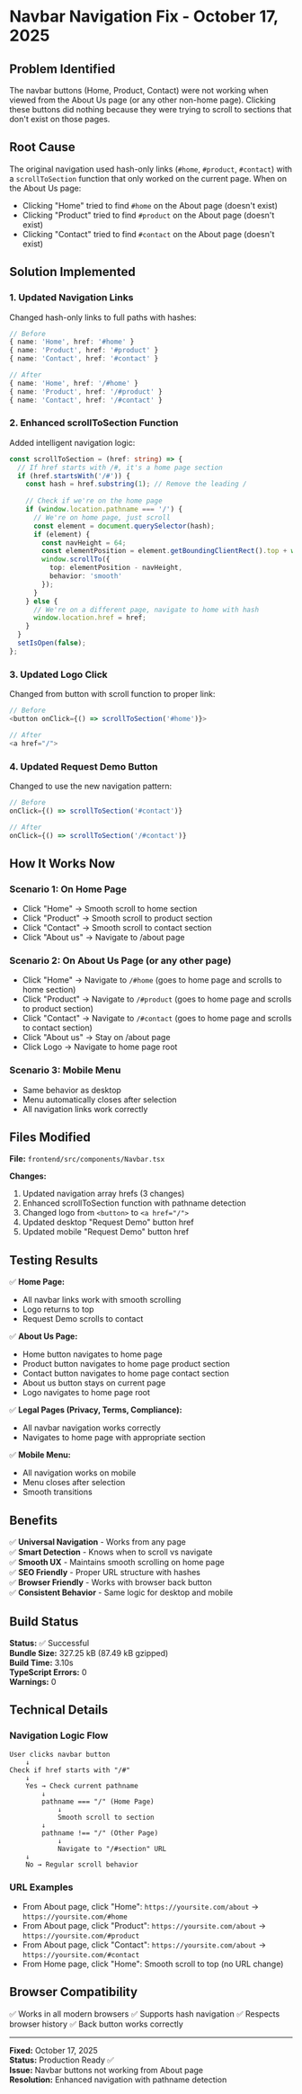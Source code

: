 # Navbar Navigation Fix - October 17, 2025

## Problem Identified
The navbar buttons (Home, Product, Contact) were not working when viewed from the About Us page (or any other non-home page). Clicking these buttons did nothing because they were trying to scroll to sections that don't exist on those pages.

## Root Cause
The original navigation used hash-only links (`#home`, `#product`, `#contact`) with a `scrollToSection` function that only worked on the current page. When on the About Us page:
- Clicking "Home" tried to find `#home` on the About page (doesn't exist)
- Clicking "Product" tried to find `#product` on the About page (doesn't exist)
- Clicking "Contact" tried to find `#contact` on the About page (doesn't exist)

## Solution Implemented

### 1. Updated Navigation Links
Changed hash-only links to full paths with hashes:
```typescript
// Before
{ name: 'Home', href: '#home' }
{ name: 'Product', href: '#product' }
{ name: 'Contact', href: '#contact' }

// After
{ name: 'Home', href: '/#home' }
{ name: 'Product', href: '/#product' }
{ name: 'Contact', href: '/#contact' }
```

### 2. Enhanced scrollToSection Function
Added intelligent navigation logic:
```typescript
const scrollToSection = (href: string) => {
  // If href starts with /#, it's a home page section
  if (href.startsWith('/#')) {
    const hash = href.substring(1); // Remove the leading /
    
    // Check if we're on the home page
    if (window.location.pathname === '/') {
      // We're on home page, just scroll
      const element = document.querySelector(hash);
      if (element) {
        const navHeight = 64;
        const elementPosition = element.getBoundingClientRect().top + window.pageYOffset;
        window.scrollTo({
          top: elementPosition - navHeight,
          behavior: 'smooth'
        });
      }
    } else {
      // We're on a different page, navigate to home with hash
      window.location.href = href;
    }
  }
  setIsOpen(false);
};
```

### 3. Updated Logo Click
Changed from button with scroll function to proper link:
```typescript
// Before
<button onClick={() => scrollToSection('#home')}>

// After
<a href="/">
```

### 4. Updated Request Demo Button
Changed to use the new navigation pattern:
```typescript
// Before
onClick={() => scrollToSection('#contact')}

// After
onClick={() => scrollToSection('/#contact')}
```

## How It Works Now

### Scenario 1: On Home Page
- Click "Home" → Smooth scroll to home section
- Click "Product" → Smooth scroll to product section
- Click "Contact" → Smooth scroll to contact section
- Click "About us" → Navigate to /about page

### Scenario 2: On About Us Page (or any other page)
- Click "Home" → Navigate to `/#home` (goes to home page and scrolls to home section)
- Click "Product" → Navigate to `/#product` (goes to home page and scrolls to product section)
- Click "Contact" → Navigate to `/#contact` (goes to home page and scrolls to contact section)
- Click "About us" → Stay on /about page
- Click Logo → Navigate to home page root

### Scenario 3: Mobile Menu
- Same behavior as desktop
- Menu automatically closes after selection
- All navigation links work correctly

## Files Modified

**File:** `frontend/src/components/Navbar.tsx`

**Changes:**
1. Updated navigation array hrefs (3 changes)
2. Enhanced scrollToSection function with pathname detection
3. Changed logo from `<button>` to `<a href="/">`
4. Updated desktop "Request Demo" button href
5. Updated mobile "Request Demo" button href

## Testing Results

✅ **Home Page:**
- All navbar links work with smooth scrolling
- Logo returns to top
- Request Demo scrolls to contact

✅ **About Us Page:**
- Home button navigates to home page
- Product button navigates to home page product section
- Contact button navigates to home page contact section
- About us button stays on current page
- Logo navigates to home page root

✅ **Legal Pages (Privacy, Terms, Compliance):**
- All navbar navigation works correctly
- Navigates to home page with appropriate section

✅ **Mobile Menu:**
- All navigation works on mobile
- Menu closes after selection
- Smooth transitions

## Benefits

✅ **Universal Navigation** - Works from any page  
✅ **Smart Detection** - Knows when to scroll vs navigate  
✅ **Smooth UX** - Maintains smooth scrolling on home page  
✅ **SEO Friendly** - Proper URL structure with hashes  
✅ **Browser Friendly** - Works with browser back button  
✅ **Consistent Behavior** - Same logic for desktop and mobile  

## Build Status

**Status:** ✅ Successful  
**Bundle Size:** 327.25 kB (87.49 kB gzipped)  
**Build Time:** 3.10s  
**TypeScript Errors:** 0  
**Warnings:** 0  

## Technical Details

### Navigation Logic Flow

```
User clicks navbar button
    ↓
Check if href starts with "/#"
    ↓
    Yes → Check current pathname
        ↓
        pathname === "/" (Home Page)
            ↓
            Smooth scroll to section
        ↓
        pathname !== "/" (Other Page)
            ↓
            Navigate to "/#section" URL
    ↓
    No → Regular scroll behavior
```

### URL Examples

- From About page, click "Home": `https://yoursite.com/about` → `https://yoursite.com/#home`
- From About page, click "Product": `https://yoursite.com/about` → `https://yoursite.com/#product`
- From About page, click "Contact": `https://yoursite.com/about` → `https://yoursite.com/#contact`
- From Home page, click "Home": Smooth scroll to top (no URL change)

## Browser Compatibility

✅ Works in all modern browsers
✅ Supports hash navigation
✅ Respects browser history
✅ Back button works correctly

---

**Fixed:** October 17, 2025  
**Status:** Production Ready ✅  
**Issue:** Navbar buttons not working from About page  
**Resolution:** Enhanced navigation with pathname detection
